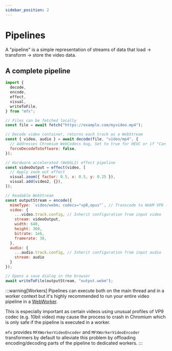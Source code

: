 ```yaml
---
sidebar_position: 2
---
```


# Pipelines

A "pipeline" is a simple representation of streams of data that load → transform → store the video data.

## A complete pipeline

```js title="pipeline.js"
import {
  decode,
  encode,
  effect,
  visual,
  writeToFile,
} from "mfx";

// Files can be fetched locally
const file = await fetch("https://example.com/myvideo.mp4");

// Decode video container, returns each track as a WebStream
const { video, audio } = await decode(file, "video/mp4", {
  // Addresses Chromium WebCodecs bug, Set to true for HEVC or if "Can't readback frame textures" is thrown. Has ~10% performance impact.
  forceDecodeToSoftware: false,
});

// Hardware accelerated (WebGL2) effect pipeline
const videoOutput = effect(video, [
  // Apply zoom out effect
  visual.zoom({ factor: 0.5, x: 0.5, y: 0.25 }),
  visual.add(video2, {}),
]);

// Readable WebStream
const outputStream = encode({
  mimeType: `video/webm; codecs="vp8,opus"`, // Transcode to WebM VP8 (video) and Opus (audio)
  video: {
    ...video.track.config, // Inherit configuration from input video
    stream: videoOutput,
    width: 640,
    height: 360,
    bitrate: 1e6,
    framerate: 30,
  },
  audio: {
    ...audio.track.config, // Inherit configuration from input audio
    stream: audio
  }
});

// Opens a save dialog in the browser
await writeToFile(outputStream, "output.webm");
```


:::warning[Workers]
Pipelines can execute both on the main thread and in a worker context but it's highly recommended to run your entire video pipeline in a [WebWorker](https://developer.mozilla.org/en-US/docs/Web/API/Web_Workers_API/Using_web_workers).

This is especially important as certain videos using unusual profiles of VP9 codec (e.g. 10bit video) may cause the process to crash in Chromium which is only safe if the pipeline is executed in a worker. 

`mfx` provides `MFXWorkerVideoEncoder` and `MFXWorkerVideoEncoder` transformers by default to alleviate this problem by offloading encoding/decoding parts of the pipeline to dedicated workers.
:::
